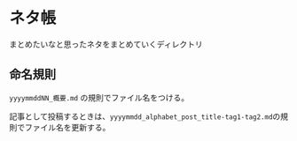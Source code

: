 # ネタ帳
まとめたいなと思ったネタをまとめていくディレクトリ

## 命名規則

`yyyymmddNN_概要.md` の規則でファイル名をつける。

記事として投稿するときは、`yyyymmdd_alphabet_post_title-tag1-tag2.md`の規則でファイル名を更新する。
